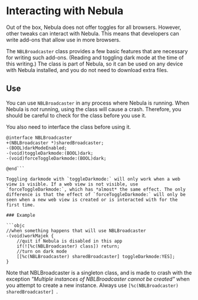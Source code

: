 # Interacting with Nebula

Out of the box, Nebula does not offer toggles for all browsers. However, other tweaks can interact with Nebula. This means that developers can write add-ons that allow use in more browsers.

The `NBLBroadcaster` class provides a few basic features that are necessary for writing such add-ons. (Reading and toggling dark mode at the time of this writing.) The class is part of Nebula, so it can be used on any device with Nebula installed, and you do not need to download extra files.

## Use

You can use `NBLBroadcaster` in any process where Nebula is running. When Nebula is *not* running, using the class will cause a crash. Therefore, you should be careful to check for the class before you use it.

You also need to interface the class before using it.

```objc
@interface NBLBroadcaster
+(NBLBroadcaster *)sharedBroadcaster;
-(BOOL)darkModeEnabled;
-(void)toggleDarkmode:(BOOL)dark;
-(void)forceToggleDarkmode:(BOOL)dark;

@end```

Toggling darkmode with `toggleDarkmode:` will only work when a web view is visible. If a web view is not visible, use `forceToggleDarkmode:`, which has *almost* the same effect. The only difference is that the effect of `forceToggleDarkmode:` will only be seen when a new web view is created or is interacted with for the first time.

### Example

```objc
//when something happens that will use NBLBroadcaster
-(void)workMajek {
	//quit if Nebula is disabled in this app
	if(![%c(NBLBroadcaster) class]) return;
	//turn on dark mode
	[[%c(NBLBroadcaster) sharedBroadcaster] toggleDarkmode:YES];
}

```

Note that NBLBroadcaster is a singleton class, and is made to crash with the exception *"Multiple instances of NBLBroadcaster cannot be created"* when you attempt to create a new instance. Always use `[%c(NBLBroadcaster) sharedBroadcaster] `.
